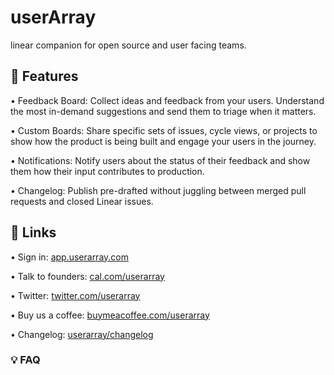 
# userArray

linear companion for open source and user facing teams.

## 🚀 Features

• Feedback Board: Collect ideas and feedback from your users. Understand the most in-demand suggestions and send them to triage when it matters.

• Custom Boards: Share specific sets of issues, cycle views, or projects to show how the product is being built and engage your users in the journey.

• Notifications: Notify users about the status of their feedback and show them how their input contributes to production.

• Changelog: Publish pre-drafted without juggling between merged pull requests and closed Linear issues.

## 🔗 Links

• Sign in: [app.userarray.com](https://app.userarray.com)

• Talk to founders: [cal.com/userarray](https://cal.com/userarray)

• Twitter: [twitter.com/userarray](https://twitter.com/userarray)

• Buy us a coffee: [buymeacoffee.com/userarray](https://buymeacoffee.com/userarray)

• Changelog: [userarray/changelog](https://github.com/userarray/changelog)

### 💡 FAQ


